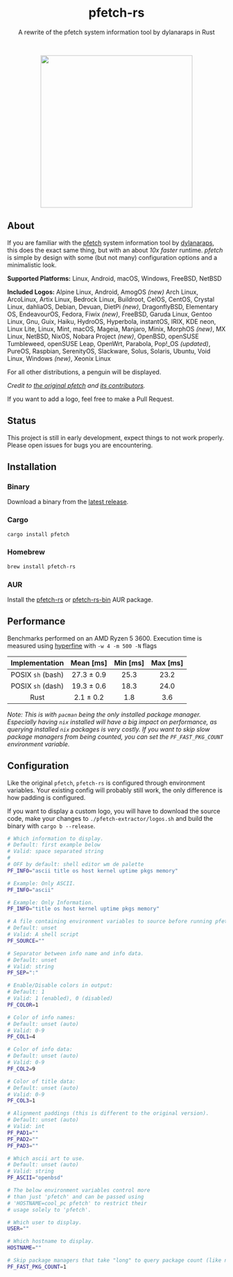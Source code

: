 <h1 align="center">pfetch-rs</h1>
<p align="center">A rewrite of the pfetch system information tool by dylanaraps in Rust</p><br>
<p align="center"><img src="https://user-images.githubusercontent.com/50576978/219375863-579c495d-8db8-4aa9-a4a6-348ecb2c849f.png" width="350px"></p>

## About

If you are familiar with the [pfetch](https://github.com/dylanaraps/pfetch)
system information tool by [dylanaraps](https://github.com/dylanaraps), this
does the exact same thing, but with an about _10x faster_ runtime. _pfetch_ is
simple by design with some (but not many) configuration options and a
minimalistic look.

**Supported Platforms:** Linux, Android, macOS, Windows, FreeBSD, NetBSD

**Included Logos:** Alpine Linux, Android, AmogOS _(new)_ Arch Linux, ArcoLinux,
Artix Linux, Bedrock Linux, Buildroot, CelOS, CentOS, Crystal Linux, dahliaOS,
Debian, Devuan, DietPi _(new)_, DragonflyBSD, Elementary OS, EndeavourOS,
Fedora, Fiwix _(new)_, FreeBSD, Garuda Linux, Gentoo Linux, Gnu, Guix, Haiku,
HydroOS, Hyperbola, instantOS, IRIX, KDE neon, Linux Lite, Linux, Mint, macOS,
Mageia, Manjaro, Minix, MorphOS _(new)_, MX Linux, NetBSD, NixOS, Nobara Project
_(new)_, OpenBSD, openSUSE Tumbleweed, openSUSE Leap, OpenWrt, Parabola, Pop!\_OS
_(updated)_, PureOS, Raspbian, SerenityOS, Slackware, Solus, Solaris, Ubuntu,
Void Linux, Windows _(new)_, Xeonix Linux

For all other distributions, a penguin will be displayed.

_Credit to [the original pfetch](https://github.com/dylanaraps/pfetch) and
[its contributors](https://github.com/dylanaraps/pfetch/graphs/contributors)._

If you want to add a logo, feel free to make a Pull Request.

## Status

This project is still in early development, expect things to not work properly.
Please open issues for bugs you are encountering.

## Installation

### Binary

Download a binary from the
[latest release](https://github.com/Gobidev/pfetch-rs/releases/latest).

### Cargo

```sh
cargo install pfetch
```

### Homebrew

```sh
brew install pfetch-rs
```

### AUR

Install the [pfetch-rs](https://aur.archlinux.org/packages/pfetch-rs) or
[pfetch-rs-bin](https://aur.archlinux.org/packages/pfetch-rs-bin) AUR package.

## Performance

Benchmarks performed on an AMD Ryzen 5 3600. Execution time is measured using
[hyperfine](https://github.com/sharkdp/hyperfine) with `-w 4 -m 500 -N` flags

|  Implementation   | Mean [ms]  | Min [ms] | Max [ms] |
| :---------------: | :--------: | :------: | :------: |
| POSIX `sh` (bash) | 27.3 ± 0.9 |   25.3   |   23.2   |
| POSIX `sh` (dash) | 19.3 ± 0.6 |   18.3   |   24.0   |
|       Rust        | 2.1 ± 0.2  |   1.8    |   3.6    |

_Note: This is with `pacman` being the only installed package manager.
Especially having `nix` installed will have a big impact on performance, as
querying installed `nix` packages is very costly. If you want to skip slow
package managers from being counted, you can set the `PF_FAST_PKG_COUNT`
environment variable._

## Configuration

Like the original `pfetch`, `pfetch-rs` is configured through environment
variables. Your existing config will probably still work, the only difference is
how padding is configured.

If you want to display a custom logo, you will have to download the source code,
make your changes to `./pfetch-extractor/logos.sh` and build the binary with
`cargo b --release`.

```sh
# Which information to display.
# Default: first example below
# Valid: space separated string
#
# OFF by default: shell editor wm de palette
PF_INFO="ascii title os host kernel uptime pkgs memory"

# Example: Only ASCII.
PF_INFO="ascii"

# Example: Only Information.
PF_INFO="title os host kernel uptime pkgs memory"

# A file containing environment variables to source before running pfetch.
# Default: unset
# Valid: A shell script
PF_SOURCE=""

# Separator between info name and info data.
# Default: unset
# Valid: string
PF_SEP=":"

# Enable/Disable colors in output:
# Default: 1
# Valid: 1 (enabled), 0 (disabled)
PF_COLOR=1

# Color of info names:
# Default: unset (auto)
# Valid: 0-9
PF_COL1=4

# Color of info data:
# Default: unset (auto)
# Valid: 0-9
PF_COL2=9

# Color of title data:
# Default: unset (auto)
# Valid: 0-9
PF_COL3=1

# Alignment paddings (this is different to the original version).
# Default: unset (auto)
# Valid: int
PF_PAD1=""
PF_PAD2=""
PF_PAD3=""

# Which ascii art to use.
# Default: unset (auto)
# Valid: string
PF_ASCII="openbsd"

# The below environment variables control more
# than just 'pfetch' and can be passed using
# 'HOSTNAME=cool_pc pfetch' to restrict their
# usage solely to 'pfetch'.

# Which user to display.
USER=""

# Which hostname to display.
HOSTNAME=""

# Skip package managers that take "long" to query package count (like nix)
PF_FAST_PKG_COUNT=1
```
